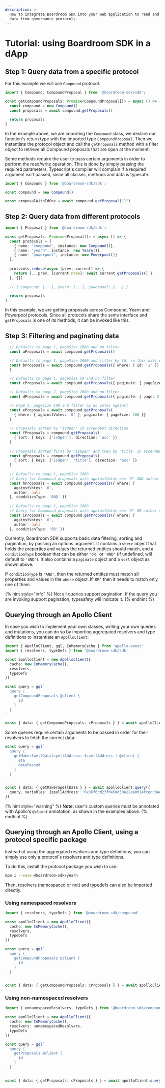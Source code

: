 ```yaml
---
description: >-
  How to integrate Boardroom SDK into your web application to read and write
  data from governance protocols.
---
```


# Tutorial: using Boardroom SDK in a dApp

## Step 1: Query data from a specific protocol

For this example we will use `Compound` protocol.

```typescript
import { Compound, CompoundProposal } from '@boardroom-sdk/sdk';

const getCompoundProposals: Promise<CompoundProposal[]> = async () => {
  const compound = new Compound()
  const proposals = await compound.getProposals()

  return proposals
}
```

In the example above, we are importing the `Compound` class, we declare our function's return type with the imported type `CompoundProposal`. Then we instantiate the protocol object and call the `getProposals` method with a filter object to retrieve all Compound proposals that are open at the moment.

Some methods require the user to pass certain arguments in order to perform the read/write operation. This is done by simply passing the required parameters, Typescript's compiler will complain if a required argument isn't passed, since all classes, methods and data is typesafe.

```typescript
import { Compound } from '@boardroom-sdk/sdk';

const compound = new Compound()

const proposalWithIdOne = await compound.getProposal("1")
```

## Step 2: Query data from different protocols

```typescript
import { Proposal } from '@boardroom-sdk/sdk';

const getProposals: Promise<Proposal[]> = async () => {
  const protocols = [
    { name: "compound", instance: new Compound()},
    { name: "yearn", instance: new Yearn()},
    { name: "powerpool", instance: new Powerpool()}
  ];
  
  protocols.reduce(async (prev, current) => {
    return {...prev, [current.name]: await current.getProposals() }
  }, {})
  
  // { compound: [...], yearn: [...], powerpool: [...] }

  return proposals
}
```

In this example, we are getting proposals across Compound, Yearn and Powerpool protocols. Since all protocols share the same interface and `getProposals` is one of its methods, it can be invoked like this.

## Step 3: Filtering and paginating data

```typescript
  // Defaults to page 1, pageSize 2000 and no filter
  const aProposals = await compound.getProposals()

  // Defaults to page 1, pageSize 2000 and filter by Id, so this will only yield 1 proposal
  const bProposals = await compound.getProposals({ where: { id: '1' }}
  )

  // Defaults to page 1, pageSize 50 and no filter  
  const cProposals = await compound.getProposals({ paginate: { pageSize: 50 }})

  // Defaults to page 2, pageSize 2000 and no filter
  const dProposals = await compound.getProposals({ paginate: { page: 2 }})

  // Page 2, pageSize 100 and filter by no votes against
  const eProposals = await compound.getProposals(
    { where: { againstVotes: '0' }, paginate: { pageSize: 100 }}
  )
  
  // Proposals sorted by "isOpen" in ascendent direction
  const fProposals = compound.getProposals(
    { sort: { keys: ['isOpen'], direction: 'asc' }}
  )
  
  // Proposals sorted first by 'isOpen' and then by 'title' in ascendent direction
  const gProposals = compound.getProposals(
    { sort: { keys: ['isOpen', 'title'], direction: 'asc' }}
  )
  
  // Defaults to page 1, pageSize 2000
  // Query for Compound proposals with againstVotes === '0' AND author === null
  const hProposals = await compound.getProposals({ where: {
    againstVotes: '0',
    author: null
  }, conditionType: 'AND' })
  
  // Defaults to page 1, pageSize 2000
  // Query for Compound proposals with againstVotes === '0' OR author === null
  const iProposals = await compound.getProposals({ where: {
    againstVotes: '0',
    author: null
  }, conditionType: 'OR' })
```

Currently, Boardroom SDK supports basic data filtering, sorting and pagination, by passing an options argument.  It contains a `where` object that holds the properties and values the returned entities should match, and a `conditionType` boolean that can be either `'OR'` or `'AND'` \(if undefined, will default to `'AND'`\). It also contains a `paginate` object and a `sort` object as shown above.

If `conditionType` is `'AND'`, then the returned entities must match all properties and values in the `where` object. If`'OR'` then it needs to match only one of them.

{% hint style="info" %}
Not all queries support pagination. If the query you are invoking support pagination, typesafety will indicate it.
{% endhint %}

## Querying through an Apollo Client

In case you wish to implement your own classes, writing your own queries and mutations, you can do so by importing aggregated resolvers and type definitions to instantiate an `ApolloClient`:

```typescript
import { ApolloClient, gql, InMemoryCache } from 'apollo-boost'
import { resolvers, typeDefs } from '@boardroom-sdk/sdk'

const apolloClient = new ApolloClient({
  cache: new InMemoryCache(),
  resolvers,
  typeDefs
})

const query = gql`
  query {
    getCompoundProposals @client {
      id
    }
  }
`

const { data: { getCompoundProposals: cProposals } } = await apolloClient.query({ query })
```

Some queries require certain arguments to be passed in order for their resolvers to fetch the correct data:

```typescript
const query = gql`
  query {
    getMakerSpellData(spellAddress: $spellAddress ) @client {
      eta
      datePassed
    }
  }
`

const { data: { getMakerSpellData } } = await apolloClient.query({ 
  query, variables: {spellAddress: '0x96f6cd23fd450d30a12ea0d14fcecc8ae8b4bc25'}
})
```

{% hint style="warning" %}
**Note**: user's custom queries must be annotated with Apollo's `@client` annotation, as shown in the examples above.
{% endhint %}

## Querying through an Apollo Client, using a protocol specific package

Instead of using the aggregated resolvers and type definitions, you can simply use only a protocol's resolvers and type definitions.

To do this, install the protocol package you wish to use:

```bash
npm i --save @boardroom-sdk/yearn
```

Then, resolvers \(namespaced or not\) and typedefs can also be imported directly:

### Using namespaced resolvers

```typescript
import { resolvers, typeDefs } from '@boardroom-sdk/compound'

const apolloClient = new ApolloClient({
  cache: new InMemoryCache(),
  resolvers,
  typeDefs
})

const query = gql`
  query {
    getCompoundProposals @client {
      id
    }
  }
`

const { data: { getCompoundProposals: cProposals } } = await apolloClient.query({ query })
```

### Using non-namespaced resolvers

```typescript
import { unnamespacedResolvers, typeDefs } from '@boardroom-sdk/compound'

const apolloClient = new ApolloClient({
  cache: new InMemoryCache(),
  resolvers: unnamespacedResolvers,
  typeDefs
})

const query = gql`
  query {
    getProposals @client {
      id
    }
  }
`

const { data: { getProposals: cProposals } } = await apolloClient.query({ query })
```

